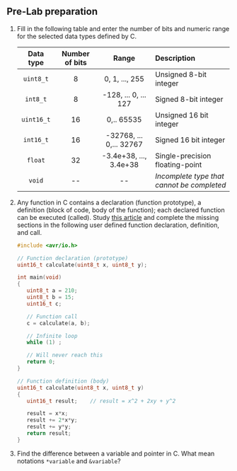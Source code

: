 ## Pre-Lab preparation

1. Fill in the following table and enter the number of bits and numeric range for the selected data types defined by C.

   | **Data type** | **Number of bits** | **Range** | **Description** |
   | :-: | :-: | :-: | :-- |
   | `uint8_t`  | 8 | 0, 1, ..., 255 | Unsigned 8-bit integer |
   | `int8_t`   | 8 | -128, ... 0, ... 127 | Signed 8-bit integer |
   | `uint16_t` | 16 | 0,.. 65535 | Unsigned 16 bit integer |
   | `int16_t`  | 16 | -32768, ... 0,... 32767 | Signed 16 bit integer |
   | `float`    | 32 | -3.4e+38, ..., 3.4e+38 | Single-precision floating-point |
   | `void`     | -- | -- | *Incomplete type that cannot be completed* |

2. Any function in C contains a declaration (function prototype), a definition (block of code, body of the function); each declared function can be executed (called). Study [this article](https://www.programiz.com/c-programming/c-user-defined-functions) and complete the missing sections in the following user defined function declaration, definition, and call.

   ```c
   #include <avr/io.h>

   // Function declaration (prototype)
   uint16_t calculate(uint8_t x, uint8_t y);

   int main(void)
   {
      uint8_t a = 210;
      uint8_t b = 15;
      uint16_t c;

      // Function call
      c = calculate(a, b);

      // Infinite loop
      while (1) ;

      // Will never reach this
      return 0;
   }

   // Function definition (body)
   uint16_t calculate(uint8_t x, uint8_t y)
   {
      uint16_t result;    // result = x^2 + 2xy + y^2

      result = x*x;
      result += 2*x*y;
      result += y*y;
      return result;
   }
   ```

3. Find the difference between a variable and pointer in C. What mean notations `*variable` and `&variable`?